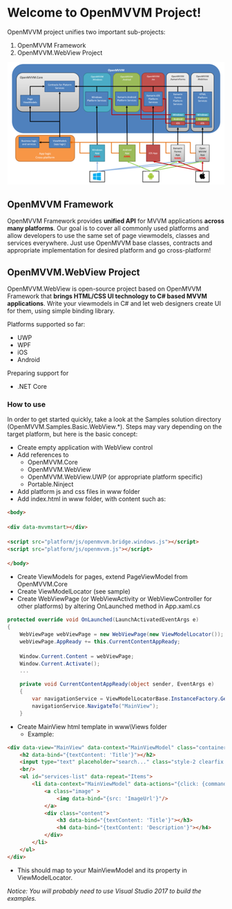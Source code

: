 # Welcome to OpenMVVM Project!

OpenMVVM project unifies two important sub-projects:

1. OpenMVVM Framework
2. OpenMVVM.WebView Project

![OpenMVVM architecture diagram](https://raw.githubusercontent.com/BananaBytes/openmvvm/master/doc/images/OpenMVVM_diagram.PNG)

## OpenMVVM Framework

OpenMVVM Framework provides **unified API** for MVVM applications **across many platforms**.
Our goal is to cover all commonly used platforms and allow developers to use the same set of page viewmodels, classes and services everywhere.
Just use OpenMVVM base classes, contracts and appropriate implementation for desired platform and go cross-platform!

## OpenMVVM.WebView Project

OpenMVVM.WebView is open-source project based on OpenMVVM Framework that **brings HTML/CSS UI technology to C# based MVVM applications**.
Write your viewmodels in C# and let web designers create UI for them, using simple binding library.

Platforms supported so far:

* UWP
* WPF
* iOS
* Android

Preparing support for
* .NET Core

### How to use

In order to get started quickly, take a look at the Samples solution directory (OpenMVVM.Samples.Basic.WebView.*). Steps may vary depending on the target platform, but here is the basic concept:

* Create empty application with WebView control
* Add references to
  * OpenMVVM.Core
  * OpenMVVM.WebView
  * OpenMVVM.WebView.UWP (or appropriate platform specific)
  * Portable.Ninject
* Add platform js and css files in www folder
* Add index.html in www folder, with content such as:

```html
<body>

<div data-mvvmstart></div>

<script src="platform/js/openmvvm.bridge.windows.js"></script>
<script src="platform/js/openmvvm.js"></script>

</body>
```

* Create ViewModels for pages, extend PageViewModel from OpenMVVM.Core
* Create ViewModelLocator (see sample)
* Create WebViewPage (or WebViewActivity or WebViewController for other platforms) by altering OnLaunched method in App.xaml.cs

```csharp
protected override void OnLaunched(LaunchActivatedEventArgs e)
{
    WebViewPage webViewPage = new WebViewPage(new ViewModelLocator());
    webViewPage.AppReady += this.CurrentContentAppReady;

    Window.Current.Content = webViewPage;
    Window.Current.Activate();
    ...
```
```csharp
    private void CurrentContentAppReady(object sender, EventArgs e)
    {
        var navigationService = ViewModelLocatorBase.InstanceFactory.GetInstance<INavigationService>();
        navigationService.NavigateTo("MainView");
    }
```

* Create MainView html template in www\Views folder
  * Example:

```html
<div data-view="MainView" data-context="MainViewModel" class="container">
    <h2 data-bind="{textContent: 'Title'}"></h2>
    <input type="text" placeholder="search..." class="style-2 clearfix focus" id="search" data-bind="{value: 'SearchInput'}">
    <br/>
    <ul id="services-list" data-repeat="Items">
        <li data-context="MainViewModel" data-actions="{click: {command: 'NavigateToItemCommand', parameter: context}}">
            <a class="image" >
                <img data-bind="{src: 'ImageUrl'}"/>
            </a>
            <div class="content">
                <h3 data-bind="{textContent: 'Title'}"></h3>
                <h4 data-bind="{textContent: 'Description'}"></h4>
            </div>
        </li>
    </ul>
</div>
```

* This should map to your MainViewModel and its property in ViewModelLocator.

*Notice: You will probably need to use Visual Studio 2017 to build the examples.*